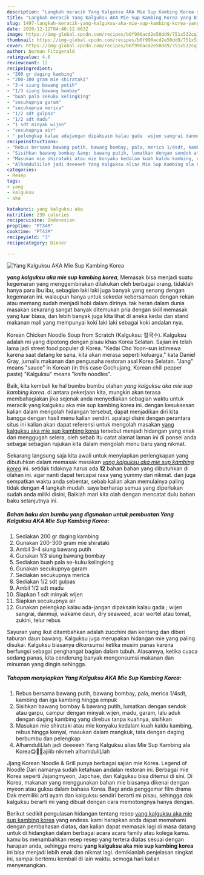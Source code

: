 ```yaml
---
description: "Langkah meracik Yang Kalguksu AKA Mie Sup Kambing Korea yang Bisa Manjain Lidah"
title: "Langkah meracik Yang Kalguksu AKA Mie Sup Kambing Korea yang Bisa Manjain Lidah"
slug: 1497-langkah-meracik-yang-kalguksu-aka-mie-sup-kambing-korea-yang-bisa-manjain-lidah
date: 2020-12-12T04:40:12.603Z
image: https://img-global.cpcdn.com/recipes/b0f990acd2e50dd9/751x532cq70/yang-kalguksu-aka-mie-sup-kambing-korea-foto-resep-utama.jpg
thumbnail: https://img-global.cpcdn.com/recipes/b0f990acd2e50dd9/751x532cq70/yang-kalguksu-aka-mie-sup-kambing-korea-foto-resep-utama.jpg
cover: https://img-global.cpcdn.com/recipes/b0f990acd2e50dd9/751x532cq70/yang-kalguksu-aka-mie-sup-kambing-korea-foto-resep-utama.jpg
author: Norman Fitzgerald
ratingvalue: 4.6
reviewcount: 12
recipeingredient:
- "200 gr daging kambing"
- "200-300 gram mie shirataki"
- "3-4 siung bawang putih"
- "1/3 siung bawang bombay"
- "buah pala sekuku kelingking"
- "secukupnya garam"
- "secukupnya merica"
- "1/2 sdt gulpas"
- "1/2 sdt madu"
- "1 sdt minyak wijen"
- "secukupnya air"
- " pelengkap kalau adajangan dipaksain kalau gada  wijen sangrai danmuji wakame daun dry seaweed acar wortel atau tomat zukini telur rebus"
recipeinstructions:
- "Rebus bersama bawang putih, bawang bombay, pala, merica 1/4sdt, kambing dan iga kambing hingga empuk"
- "Sisihkan bawang bombay &amp; bawang putih, lumatkan dengan sendok atau garpu, campur dengan minyak wijen, madu, garam, lalu aduk dengan daging kambing yang direbus tanpa kuahnya, sisihkan"
- "Masukan mie shirataki atau mie konyaku kedalam kuah kaldu kambing, rebus hingga kenyal, masukan dalam mangkuk, tata dengan daging berbumbu dan pelengkap"
- "AlhamduliLlah jadi deeeeeh Yang Kalguksu alias Mie Sup Kambing ala Korea😋👍🏻ajiiib nikmeh alhamduliLlah"
categories:
- Resep
tags:
- yang
- kalguksu
- aka

katakunci: yang kalguksu aka 
nutrition: 239 calories
recipecuisine: Indonesian
preptime: "PT34M"
cooktime: "PT43M"
recipeyield: "3"
recipecategory: Dinner

---
```



![Yang Kalguksu AKA Mie Sup Kambing Korea](https://img-global.cpcdn.com/recipes/b0f990acd2e50dd9/751x532cq70/yang-kalguksu-aka-mie-sup-kambing-korea-foto-resep-utama.jpg)

<b><i>yang kalguksu aka mie sup kambing korea</i></b>, Memasak bisa menjadi suatu kegemaran yang menggembirakan dilakukan oleh berbagai orang. tidaklah hanya para ibu ibu, sebagian laki laki juga banyak yang senang dengan kegemaran ini. walaupun hanya untuk sekedar kebersamaan dengan rekan atau memang sudah menjadi hobi dalam dirinya. tak heran dalam dunia masakan sekarang sangat banyak ditemukan pria dengan skill memasak yang luar biasa, dan lebih banyak juga kita lihat di aneka kedai dan stand makanan mall yang mempunyai koki laki laki sebagai koki andalan nya.

Korean Chicken Noodle Soup from Scratch (Kalguksu: 칼국수). Kalguksu adalah mi yang dipotong dengan pisau khas Korea Selatan. Sajian ini telah lama jadi street food populer di Korea. &#34;Kedai Cho Yoon-sun istimewa karena saat datang ke sana, kita akan merasa seperti keluarga,&#34; kata Daniel Gray, jurnalis makanan dan pengusaha restoran asal Korea Selatan. &#34;Jang&#34; means &#34;sauce&#34; in Korean (in this case Gochujang, Korean chili pepper paste) &#34;Kalguksu&#34; means &#34;knife noodles&#34;.

Baik, kita kembali ke hal bumbu bumbu olahan <i>yang kalguksu aka mie sup kambing korea</i>. di antara pekerjaan kita, mungkin akan terasa membahagiakan jika sejenak anda menyediakan sebagian waktu untuk meracik yang kalguksu aka mie sup kambing korea ini. dengan kesuksesan kalian dalam mengolah hidangan tersebut, dapat menjadikan diri kita bangga dengan hasil menu kalian sendiri. apalagi disini dengan perantara situs ini kalian akan dapat referensi untuk mengolah masakan <u>yang kalguksu aka mie sup kambing korea</u> tersebut menjadi hidangan yang enak dan menggugah selera, oleh sebab itu catat alamat laman ini di ponsel anda sebagai sebagian rujukan kita dalam mengolah menu baru yang nikmat.


Sekarang langsung saja kita awali untuk menyiapkan perlengkapan yang dibutuhkan dalam memasak masakan <u><i>yang kalguksu aka mie sup kambing korea</i></u> ini. setidak tidaknya harus ada <b>12</b> bahan bahan yang dibutuhkan di olahan ini. agar nanti dapat tercapai rasa yang yummy dan nikmat. dan juga sempatkan waktu anda sebentar, sebab kalian akan memulainya paling tidak dengan <b>4</b> langkah mudah. saya berharap semua yang diperlukan sudah anda miliki disini, Baiklah mari kita olah dengan mencatat dulu bahan baku selanjutnya ini.

<!--inarticleads1-->

##### Bahan baku dan bumbu yang digunakan untuk pembuatan Yang Kalguksu AKA Mie Sup Kambing Korea:

1. Sediakan 200 gr daging kambing
1. Gunakan 200-300 gram mie shirataki
1. Ambil 3-4 siung bawang putih
1. Gunakan 1/3 siung bawang bombay
1. Sediakan buah pala se-kuku kelingking
1. Gunakan secukupnya garam
1. Sediakan secukupnya merica
1. Sediakan 1/2 sdt gulpas
1. Ambil 1/2 sdt madu
1. Siapkan 1 sdt minyak wijen
1. Siapkan secukupnya air
1. Gunakan  pelengkap kalau ada-jangan dipaksain kalau gada ; wijen sangrai, danmuji, wakame daun, dry seaweed, acar wortel atau tomat, zukini, telur rebus


Sayuran yang ikut ditambahkan adalah zucchini dan kentang dan diberi taburan daun bawang. Kalguksu juga merupakan hidangan mie yang paling disukai. Kalguksu biasanya dikonsumsi ketika musim panas karena berfungsi sebagai penghangat bagian dalam tubuh. Alasannya, ketika cuaca sedang panas, kita cenderung banyak mengonsumsi makanan dan minuman yang dingin sehingga. 

<!--inarticleads2-->

##### Tahapan menyiapkan Yang Kalguksu AKA Mie Sup Kambing Korea:

1. Rebus bersama bawang putih, bawang bombay, pala, merica 1/4sdt, kambing dan iga kambing hingga empuk
1. Sisihkan bawang bombay &amp; bawang putih, lumatkan dengan sendok atau garpu, campur dengan minyak wijen, madu, garam, lalu aduk dengan daging kambing yang direbus tanpa kuahnya, sisihkan
1. Masukan mie shirataki atau mie konyaku kedalam kuah kaldu kambing, rebus hingga kenyal, masukan dalam mangkuk, tata dengan daging berbumbu dan pelengkap
1. AlhamduliLlah jadi deeeeeh Yang Kalguksu alias Mie Sup Kambing ala Korea😋👍🏻ajiiib nikmeh alhamduliLlah


Jjang Korean Noodle &amp; Grill punya berbagai sajian mie Korea. Legend of Noodle Dari namanya sudah ketahuan andalan restoran ini. Berbagai mie Korea seperti Jajangmyeon, Japchae, dan Kalguksu bisa ditemui di sini. Di Korea, makanan yang menggunakan bahan mie biasanya dikenal dengan myeon atau guksu dalam bahasa Korea. Bagi anda penggemar film drama Dak memiliki arti ayam dan kalguksu sendiri berarti mi pisau, sehingga dak kalguksu berarti mi yang dibuat dengan cara memotongnya hanya dengan. 

Berikut sedikit pengulasan hidangan tentang resep <u>yang kalguksu aka mie sup kambing korea</u> yang endess. kami harapkan anda dapat memahami dengan pembahasan diatas, dan kalian dapat memasak lagi di masa datang untuk di hidangkan dalam berbagai acara acara family atau kolega kamu. kamu bs menambahkan resep resep yang tertera diatas sesuai dengan harapan anda, sehingga menu <b>yang kalguksu aka mie sup kambing korea</b> ini bisa menjadi lebih enak dan nikmat lagi. demikianlah penjelasan singkat ini, sampai bertemu kembali di lain waktu. semoga hari kalian menyenangkan.
